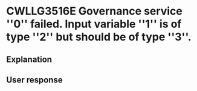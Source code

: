 # CWLLG3516E Governance service ''0'' failed. Input variable ''1'' is of type ''2'' but should be of type ''3''.

## Explanation

## User response